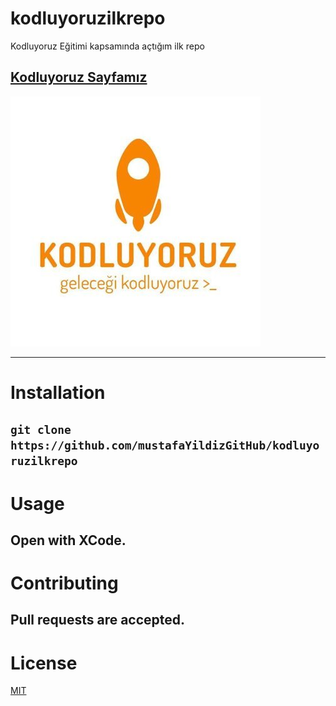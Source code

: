 # kodluyoruzilkrepo
Kodluyoruz Eğitimi kapsamında açtığım ilk repo

[Kodluyoruz Sayfamız](https://www.kodluyoruz.org/)
---
![Kodluyoruz Logo](https://raw.githubusercontent.com/Kodluyoruz/taskforce/git/git/markdown-nedir-nasil-kullaniriz-/figures/kodluyoruz_logo.jpg)

---
# Installation
` git clone https://github.com/mustafaYildizGitHub/kodluyoruzilkrepo ` 
---
# Usage
Open with XCode.
---
# Contributing
Pull requests are accepted.
---
# License
[MIT](https://choosealicense.com/licenses/mit/)

